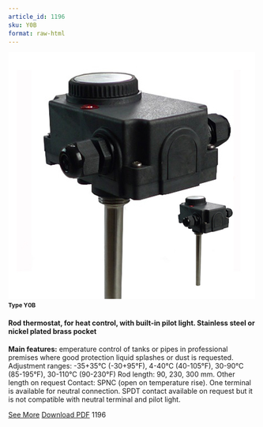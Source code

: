```yaml
---
article_id: 1196
sku: Y0B
format: raw-html
---
```

 <!--  <span class="tag-top">New</span> -->
 <img src="../new-images/Y0B.jpg" class="card-imgs mb-2">
 <small class="text-grey mb-2"><b>Type Y0B</b> </small>
 <h4>Rod thermostat, for heat control, with built-in pilot light. Stainless steel or nickel plated brass pocket</h4>
 <p><b>Main features:</b> emperature control of tanks or pipes in professional premises where good protection liquid splashes or dust is requested.
 Adjustment ranges: -35+35&#xB0;C (-30+95&#xB0;F), 4-40&#xB0;C (40-105&#xB0;F), 30-90&#xB0;C (85-195&#xB0;F), 30-110&#xB0;C (90-230&#xB0;F) Rod length: 90, 230, 300 mm. Other length on request Contact: SPNC (open on temperature rise). One terminal is available for neutral connection. SPDT contact available on request but it is not compatible with neutral terminal and pilot light.</p>
 <div class="btns">
 <a href="y0b.html" class="btn-red">See More</a>
 <a href="pdf/Y0B-EN-20150717.pdf" target="_blank" class="btn-red">Download PDF</a>
 <!-- <a href="javascript:void(0);" class="access-link"> Access full catalogue <i class="fa fa-external-link" aria-hidden="true"></i> </a> -->
 <span class="number-btn">1196</span>
 </div>
 